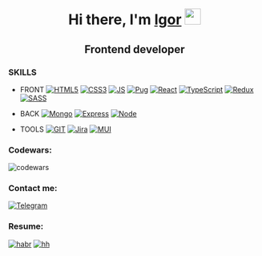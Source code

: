 <h1 align="center">Hi there, I'm <a href="https://instagram.com/garik_sukhanov/" target="_blank">Igor</a> 
<img src="https://github.com/blackcater/blackcater/raw/main/images/Hi.gif" height="32"/></h1>
<h2 align="center">Frontend developer </h2>

<h3>SKILLS</h3>
 
* FRONT
[![HTML5](https://img.shields.io/badge/HTML-239120?style=for-the-badge&logo=html5&logoColor=white)](https://https://developer.mozilla.org/ru/docs/Web/HTML)
[![CSS3](https://img.shields.io/badge/CSS3-1572B6?style=for-the-badge&logo=css3&logoColor=white)](https://https://developer.mozilla.org/ru/docs/Web/CSS)
[![JS](https://img.shields.io/badge/JavaScript-323330?style=for-the-badge&logo=javascript&logoColor=F7DF1E)](https://https://www.javascript.com/)
[![Pug](https://img.shields.io/badge/Pug-FFF?style=for-the-badge&logo=pug&logoColor=A86454)](https://pugjs.org/)
[![React](https://img.shields.io/badge/React-20232A?style=for-the-badge&logo=react&logoColor=61DAFB)](https://https://reactjs.org/)
[![TypeScript](https://img.shields.io/badge/typescript-%23007ACC.svg?style=for-the-badge&logo=typescript&logoColor=white)](https://www.typescriptlang.org/)
[![Redux](https://img.shields.io/badge/redux-%23593d88.svg?style=for-the-badge&logo=redux&logoColor=white)](https://redux-toolkit.js.org/)
[![SASS](https://img.shields.io/badge/SASS-hotpink.svg?style=for-the-badge&logo=SASS&logoColor=white)](https://sass-lang.com/)

* BACK
[![Mongo](https://img.shields.io/badge/MongoDB-4EA94B?style=for-the-badge&logo=mongodb&logoColor=white)](https://https://www.mongodb.com/)
[![Express](https://img.shields.io/badge/Express.js-404D59?style=for-the-badge)](https://https://expressjs.com/ru/)
[![Node](https://img.shields.io/badge/Node.js-43853D?style=for-the-badge&logo=node.js&logoColor=white)](https://https://nodejs.org/en/)

* TOOLS
[![GIT](https://img.shields.io/badge/GitHub-100000?style=for-the-badge&logo=github&logoColor=white)](https://github.com)
[![Jira](https://img.shields.io/badge/jira-%230A0FFF.svg?style=for-the-badge&logo=jira&logoColor=white)](https://www.atlassian.com/ru/software/jira)
[![MUI](https://img.shields.io/badge/MUI-%230081CB.svg?style=for-the-badge&logo=mui&logoColor=white)](https://mui.com/)

### Codewars:
![codewars](https://www.codewars.com/users/SukhanovGarik/badges/small)

### Contact me:
[![Telegram](https://img.shields.io/badge/-Telegram-141130?style=for-the-badge&logo=Telegram)](https://t.me/garik_sukhanov)

### Resume:
[![habr](https://img.shields.io/badge/Resume-HABR-yellow)](https://career.habr.com/sukhanovigorg)
[![hh](https://img.shields.io/badge/Resume-HH.ru-red)](https://voronezh.hh.ru/resume/c0bcea48ff07ec45c50039ed1f365373674d79)

